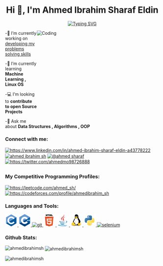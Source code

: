 
<h1 align="center">Hi 👋, I'm Ahmed Ibrahim Sharaf Eldin</h1>
<p align="center">
<a href="https://git.io/typing-svg"><img src="https://readme-typing-svg.herokuapp.com?font=Times+New+Roman&weight=600&size=30&pause=1000&color=2F70EB&background=A62CA000&center=true&vCenter=true&width=600&lines=Computer+Engineering+Student+at+Cairo+,+Egypt;Competitive+Programmer;Google+Developers+Students+Club+member;Trying+to+improve+by+learning+everyday" alt="Typing SVG" /></a>
</p>
<img align="right" alt="Coding" width="400" height = "300" src="https://cdn.dribbble.com/users/1162077/screenshots/5403918/focus-animation.gif">

-🔭 I’m currently working on [developing my problems solving skills](https://github.com/AhmedIbrahimSH/Problem-Solving-Codeforces-leetcode)

-:book: I’m currently learning **Machine Learning , Linux OS**

-:computer: I’m looking to **contribute to open Source Projects**

-💬 Ask me about **Data Structures , Algorithms , OOP**

<h3 align="left">Connect with me:</h3>
<p align="left">
<a href="https://www.linkedin.com/in/ahmed-ibrahim-sharaf-eldin-a43778222" target="blank"><img align="center" src="https://raw.githubusercontent.com/rahuldkjain/github-profile-readme-generator/master/src/images/icons/Social/linked-in-alt.svg" alt="https://www.linkedin.com/in/ahmed-ibrahim-sharaf-eldin-a43778222" height="30" width="40" /></a>
<a href="https://stackoverflow.com/users/17002820" target="blank"><img align="center" src="https://raw.githubusercontent.com/rahuldkjain/github-profile-readme-generator/master/src/images/icons/Social/stack-overflow.svg" alt="ahmed ibrahim sh" height="30" width="40" /></a>
<a href="https://medium.com/@asharafeldin136" target="blank"><img align="center" src="https://cdn-icons-png.flaticon.com/512/5968/5968906.png" alt="@ahmed sharaf" height="30" width="40" /></a>
<a href="https://twitter.com/AhmedMo98726888" target="blank"><img align="center" src="https://raw.githubusercontent.com/rahuldkjain/github-profile-readme-generator/master/src/images/icons/Social/twitter.svg" alt="https://twitter.com/ahmedmo98726888" height="30" width="40" /></a>

</p>

## <picture></picture> <h3>My Competitive Programming Profiles:</h3>

<p align="left">
<a href="https://leetcode.com/Ahmed_SH/" target="blank"><img align="center" src="https://raw.githubusercontent.com/rahuldkjain/github-profile-readme-generator/master/src/images/icons/Social/leet-code.svg" alt="https://leetcode.com/ahmed_sh/" height="30" width="40" /></a>
<a href="https://codeforces.com/profile/AhmedIbrahim_SH" target="blank"><img align="center" src="https://raw.githubusercontent.com/rahuldkjain/github-profile-readme-generator/master/src/images/icons/Social/codeforces.svg" alt="https://codeforces.com/profile/ahmedibrahim_sh" height="40" width="40" /></a>
	

</p>

<h3 align="left">Languages and Tools:</h3>
<p align="left"> <a href="https://www.cprogramming.com/" target="_blank" rel="noreferrer"> <img src="https://raw.githubusercontent.com/devicons/devicon/master/icons/c/c-original.svg" alt="c" width="40" height="40"/> </a> <a href="https://www.w3schools.com/cpp/" target="_blank" rel="noreferrer"> <img src="https://raw.githubusercontent.com/devicons/devicon/master/icons/cplusplus/cplusplus-original.svg" alt="cplusplus" width="40" height="40"/> </a> <a href="https://git-scm.com/" target="_blank" rel="noreferrer"> <img src="https://www.vectorlogo.zone/logos/git-scm/git-scm-icon.svg" alt="git" width="40" height="40"/> </a> <a href="https://www.w3.org/html/" target="_blank" rel="noreferrer"> <img src="https://raw.githubusercontent.com/devicons/devicon/master/icons/html5/html5-original-wordmark.svg" alt="html5" width="40" height="40"/> </a> <a href="https://www.java.com" target="_blank" rel="noreferrer"> <img src="https://raw.githubusercontent.com/devicons/devicon/master/icons/java/java-original.svg" alt="java" width="40" height="40"/> </a> <a href="https://www.linux.org/" target="_blank" rel="noreferrer"> <img src="https://raw.githubusercontent.com/devicons/devicon/master/icons/linux/linux-original.svg" alt="linux" width="40" height="40"/> </a> <a href="https://www.python.org" target="_blank" rel="noreferrer"> <img src="https://raw.githubusercontent.com/devicons/devicon/master/icons/python/python-original.svg" alt="python" width="40" height="40"/> </a> <a href="https://www.selenium.dev" target="_blank" rel="noreferrer"> <img src="https://raw.githubusercontent.com/detain/svg-logos/780f25886640cef088af994181646db2f6b1a3f8/svg/selenium-logo.svg" alt="selenium" width="40" height="40"/> </a> </p>


<h3 align="left">Github Stats:</h3>

<p><img align="left" src="https://github-readme-stats.vercel.app/api/top-langs?username=ahmedibrahimsh&show_icons=true&locale=en&layout=compact" alt="ahmedibrahimsh" /></p>
<p>&nbsp;<img align="center" src="https://github-readme-stats.vercel.app/api?username=ahmedibrahimsh&show_icons=true&locale=en" alt="ahmedibrahimsh" /></p>

<p><img align="center" src="https://github-readme-streak-stats.herokuapp.com/?user=ahmedibrahimsh&" alt="ahmedibrahimsh" /></p>

